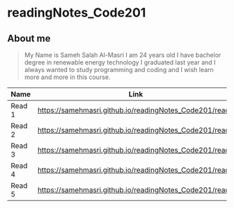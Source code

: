 # readingNotes_Code201
## About me 
> My Name is Sameh Salah Al-Masri I am 24 years old I have bachelor degree in renewable energy technology I graduated last year and I always wanted to study programming and coding and I wish learn more and more in this course.

Name | Link
------------ | -------------
Read 1 | https://samehmasri.github.io/readingNotes_Code201/read1
Read 2 | https://samehmasri.github.io/readingNotes_Code201/read2
Read 3 | https://samehmasri.github.io/readingNotes_Code201/read3
Read 4 | https://samehmasri.github.io/readingNotes_Code201/read4
Read 5 | https://samehmasri.github.io/readingNotes_Code201/read5
